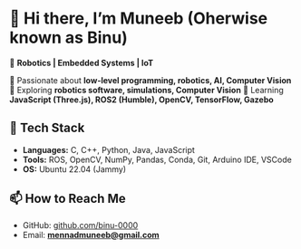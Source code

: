 # 👋 Hi there, I’m Muneeb (Oherwise known as Binu)
🚀 **Robotics | Embedded Systems | IoT**

🔹 Passionate about **low-level programming, robotics, AI, Computer Vision**  
🔹 Exploring **robotics software, simulations, Computer Vision**
🔹 Learning **JavaScript (Three.js), ROS2 (Humble), OpenCV, TensorFlow, Gazebo**

## 🔧 Tech Stack
- **Languages:** C, C++, Python, Java, JavaScript  
- **Tools:** ROS, OpenCV, NumPy, Pandas, Conda, Git, Arduino IDE, VSCode  
- **OS:** Ubuntu 22.04 (Jammy)  

## 📫 How to Reach Me
- GitHub: [github.com/binu-0000](https://github.com/binu-0000)
- Email: **mennadmuneeb@gmail.com**

<!---
binu-0000/binu-0000 is a ✨ special ✨ repository because its `README.md` (this file) appears on your GitHub profile.
You can click the Preview link to take a look at your changes.
--->
